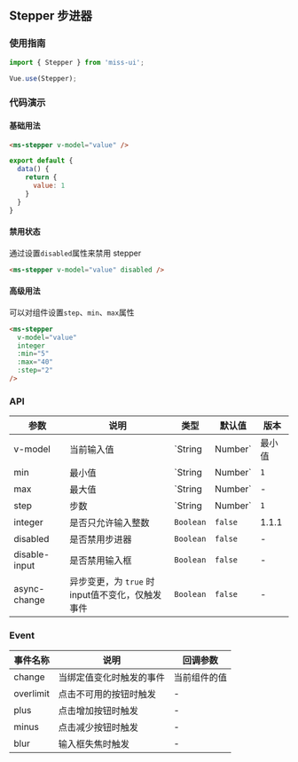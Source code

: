 ## Stepper 步进器

### 使用指南
``` javascript
import { Stepper } from 'miss-ui';

Vue.use(Stepper);
```

### 代码演示

#### 基础用法

```html
<ms-stepper v-model="value" />
```

```javascript
export default {
  data() {
    return {
      value: 1
    }
  }
}
```

#### 禁用状态
通过设置`disabled`属性来禁用 stepper

```html
<ms-stepper v-model="value" disabled />
```

#### 高级用法

可以对组件设置`step`、`min`、`max`属性

```html
<ms-stepper
  v-model="value"
  integer
  :min="5"
  :max="40"
  :step="2"
/>
```

### API

| 参数 | 说明 | 类型 | 默认值 | 版本 |
|------|------|------|------|------|
| v-model | 当前输入值 | `String | Number` | 最小值 | - |
| min | 最小值 | `String | Number` | `1` | - |
| max | 最大值 | `String | Number` | - | - |
| step | 步数 | `String | Number` | `1` | - |
| integer | 是否只允许输入整数 | `Boolean` | `false` | 1.1.1 |
| disabled | 是否禁用步进器 | `Boolean` | `false` | - |
| disable-input | 是否禁用输入框 | `Boolean` | `false` | - |
| async-change | 异步变更，为 `true` 时input值不变化，仅触发事件 | `Boolean` | `false` | - |

### Event

| 事件名称 | 说明 | 回调参数 |
|------|------|------|
| change | 当绑定值变化时触发的事件 | 当前组件的值 |
| overlimit | 点击不可用的按钮时触发 | - |
| plus | 点击增加按钮时触发 | - |
| minus | 点击减少按钮时触发 | - |
| blur | 输入框失焦时触发 | - |
